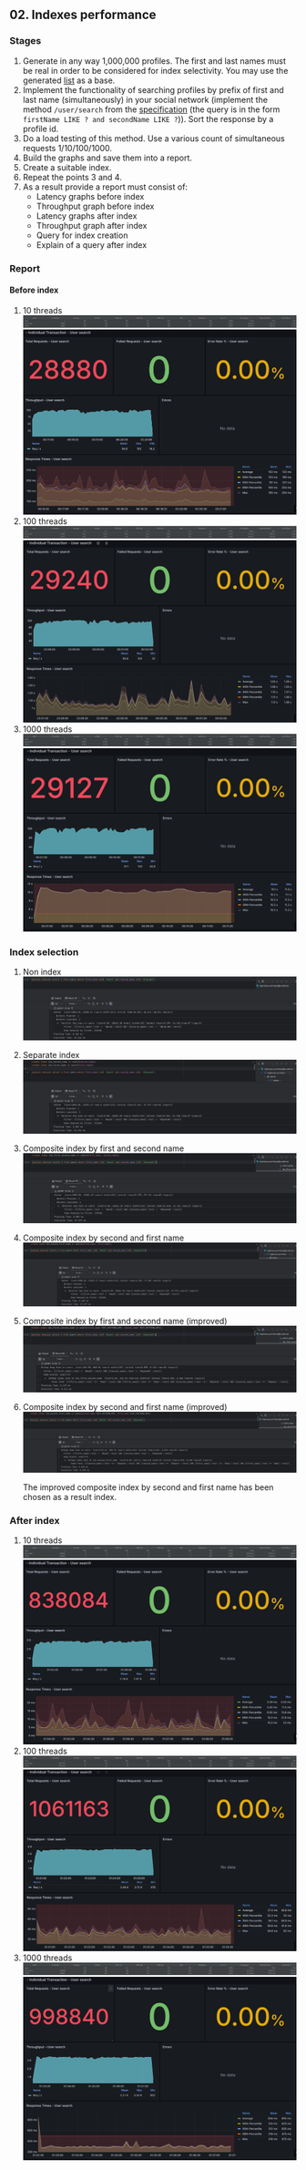 ## 02. Indexes performance

### Stages
1.  Generate in any way 1,000,000 profiles. The first and last names must be real in order to be considered for index selectivity. You may use the generated [list](https://raw.githubusercontent.com/OtusTeam/highload/master/homework/people.v2.csv) as a base.
2. Implement the functionality of searching profiles by prefix of first and last name (simultaneously) in your social network (implement the method `/user/search` from the [specification](https://github.com/OtusTeam/highload/blob/master/homework/openapi.json) (the query is in the form `firstName LIKE ? and secondName LIKE ?`)). Sort the response by a profile id.
3. Do a load testing of this method. Use a various count of simultaneous requests 1/10/100/1000.
4. Build the graphs and save them into a report.
5. Create a suitable index.
6. Repeat the points 3 and 4.
7. As a result provide a report must consist of:
   * Latency graphs before index
   * Throughput graph before index
   * Latency graphs after index
   * Throughput graph after index
   * Query for index creation
   * Explain of a query after index

### Report

#### Before index
1. 10 threads
   ![](jmeter_aggregate_report_x10_non_indexed.png)
   ![](grafana_x10_non_indexed.png)
2. 100 threads
   ![](jmeter_aggregate_report_x100_non_indexed.png)
   ![](grafana_x100_non_indexed.png)
3. 1000 threads
   ![](jmeter_aggregate_report_x1000_non_indexed.png)
   ![](grafana_x1000_non_indexed.png)

### Index selection
1. Non index
   ![](explain_analyze_non_indexed.png)
2. Separate index
   ![](explain_analyze_separate_index.png)
3. Composite index by first and second name
   ![](explain_analyze_first_second_index.png)
4. Composite index by second and first name
   ![](explain_analyze_second_first_index.png)
5. Composite index by first and second name (improved)
   ![](explain_analyze_first_second_ext_index.png)
6. Composite index by second and first name (improved)
   ![](explain_analyze_second_first_ext_index.png)

   The improved composite index by second and first name has been chosen as a result index.

### After index
1. 10 threads
   ![](jmeter_aggregate_report_x10_second_first_ext_index.png)
   ![](grafana_x10_second_first_ext_index.png)
2. 100 threads
   ![](jmeter_aggregate_report_x100_second_first_ext_index.png)
   ![](grafana_x100_second_first_ext_index.png)
3. 1000 threads
   ![](jmeter_aggregate_report_x1000_second_first_ext_index.png)
   ![](grafana_x1000_second_first_ext_index.png)